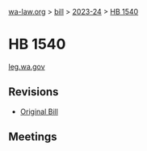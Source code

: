 [wa-law.org](/) > [bill](/bill/) > [2023-24](/bill/2023-24/) > [HB 1540](/bill/2023-24/hb/1540/)

# HB 1540
[leg.wa.gov](https://app.leg.wa.gov/billsummary?BillNumber=1540&Year=2023&Initiative=false)

## Revisions
* [Original Bill](1/)

## Meetings